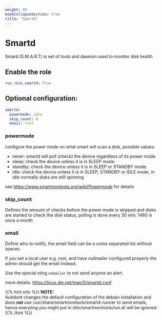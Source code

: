 ```yaml
---
weight: 80
bookCollapseSection: true
title: "Smartd"
---
```

# Smartd

Smard (S.M.A.R.T) is set of tools and daemon used to monitor disk health


## Enable the role
``` yaml
run_role_smartd: True

```

## Optional configuration:

``` yaml
smartd:
  powermode: idle
  skip_count: 0
  email: root
```

### **powermode**

configure the power mode on what smart will scan a disk, possible values:
* never: smartd will poll (check) the device regardless of its power mode.
* sleep: check the device unless it is in SLEEP mode.
* standby: check the device unless it is in SLEEP or STANDBY mode.
* idle: check the device unless it is in SLEEP, STANDBY or IDLE mode, 
in idle normally disks are still spinning

see https://www.smartmontools.org/wiki/Powermode for details

### **skip_count**

Defines the amount of checks before the power mode is skipped and disks are started
to check the disk status, polling is done every 30 min; 1460 is once a month

### **email**

Define who to notify, the email field can be a coma separated list without spaces.

If you set a local user e.g. root, and have nullmailer configured properly the admin should get the email instead.

Use the special sting `nomailer` to not send anyone an alert.

more details: https://linux.die.net/man/5/smartd.conf




{{% hint info %}}
**NOTE:**  
Autobott changes the default configuration of the debain installation and does **not** use
/usr/share/smartmontools/smartd-runner to send emails, hence everyting you might put in
/etc/smartmontools/run.d/ will be ignored.
{{% /hint %}}




